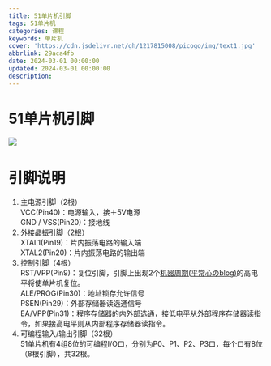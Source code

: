 ```yaml
---
title: 51单片机引脚
tags: 51单片机
categories: 课程
keywords: 单片机
cover: 'https://cdn.jsdelivr.net/gh/1217815008/picogo/img/text1.jpg'
abbrlink: 29aca4fb
date: 2024-03-01 00:00:00
updated: 2024-03-01 00:00:00
description:
---
```

# 51单片机引脚

![](https://cdn.jsdelivr.net/gh/1217815008/picogo/img/image-20240227113847-wbyl6kv.png)​

# 引脚说明

1. 主电源引脚（2根）  
    VCC(Pin40)：电源输入，接＋5V电源  
    GND / VSS(Pin20)：接地线
2. 外接晶振引脚（2根）  
    XTAL1(Pin19)：片内振荡电路的输入端  
    XTAL2(Pin20)：片内振荡电路的输出端
3. 控制引脚（4根）  
    RST/VPP(Pin9)：复位引脚，引脚上出现2个[机器周期(平常心のblog)](https://wjxblog.netlify.app/posts/9095bcd9/)的高电平将使单片机复位。  
    ALE/PROG(Pin30)：地址锁存允许信号  
    PSEN(Pin29)：外部存储器读选通信号  
    EA/VPP(Pin31)：程序存储器的内外部选通，接低电平从外部程序存储器读指令，如果接高电平则从内部程序存储器读指令。
4. 可编程输入/输出引脚（32根）  
    51单片机有4组8位的可编程I/O口，分别为P0、P1、P2、P3口，每个口有8位（8根引脚），共32根。

‍
